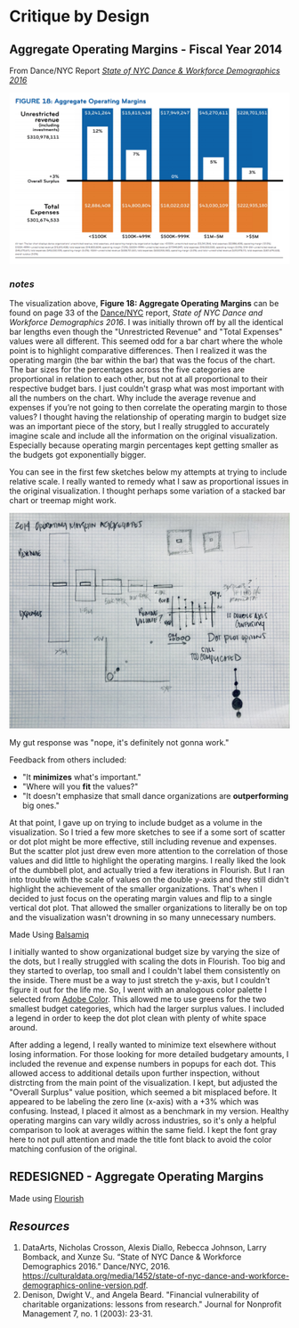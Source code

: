 # Critique by Design

## Aggregate Operating Margins - Fiscal Year 2014
From Dance/NYC Report [*State of NYC Dance & Workforce Demographics 2016*](https://culturaldata.org/media/1452/state-of-nyc-dance-and-workforce-demographics-online-version.pdf)

![](AboutMePics/OMscreenshot.png)

### *notes*
The visualization above, **Figure 18: Aggregate Operating Margins** can be found on page 33 of the [Dance/NYC](https://culturaldata.org/media/1452/state-of-nyc-dance-and-workforce-demographics-online-version.pdf) report, *State of NYC Dance and Workforce Demographics 2016*. I was initially thrown off by all the identical bar lengths even though the "Unrestricted Revenue" and "Total Expenses" values were all different. This seemed odd for a bar chart where the whole point is to highlight comparative differences. Then I realized it was the operating margin (the bar within the bar) that was the focus of the chart. The bar sizes for the percentages across the five categories are proportional in relation to each other, but not at all proportional to their respective budget bars. I just couldn't grasp what was most important with all the numbers on the chart. Why include the average revenue and expenses if you’re not going to then correlate the operating margin to those values? I thought having the relationship of operating margin to budget size was an important piece of the story, but I really struggled to accurately imagine scale and include all the information on the original visualization. Especially because operating margin percentages kept getting smaller as the budgets got exponentially bigger. 

You can see in the first few sketches below my attempts at trying to include relative scale. I really wanted to remedy what I saw as proportional issues in the original visualization. I thought perhaps some variation of a stacked bar chart or treemap might work.

![](AboutMePics/Sketch_3:4.JPG)

My gut response was "nope, it's definitely not gonna work."

Feedback from others included:
* "It **minimizes** what's important."
* "Where will you **fit** the values?"
* "It doesn't emphasize that small dance organizations are **outperforming** big ones."

At that point, I gave up on trying to include budget as a volume in the visualization. So I tried a few more sketches to see if a some sort of scatter or dot plot might be more effective, still including revenue and expenses. But the scatter plot just drew even more attention to the correlation of those values and did little to highlight the operating margins. I really liked the look of the dumbbell plot, and actually tried a few iterations in Flourish. But I ran into trouble with the scale of values on the double y-axis and they still didn't highlight the achievement of the smaller organizations. That's when I decided to just focus on the operating margin values and flip to a single vertical dot plot. That allowed the smaller organizations to literally be on top and the visualization wasn't drowning in so many unnecessary numbers. 

Made Using [Balsamiq](https://balsamiq.com/)
[](https://welter808.github.io/AboutMePics/RedesignOM.pdf)

I initially wanted to show organizational budget size by varying the size of the dots, but I really struggled with scaling the dots in Flourish. Too big and they started to overlap, too small and I couldn't label them consistently on the inside. There must be a way to just stretch the y-axis, but I couldn't figure it out for the life me. So, I went with an analogous color palette I selected from [Adobe Color](https://color.adobe.com/create/color-wheel). This allowed me to use greens for the two smallest budget categories, which had the larger surplus values. I included a legend in order to keep the dot plot clean with plenty of white space around. 

After adding a legend, I really wanted to minimize text elsewhere without losing information. For those looking for more detailed budgetary amounts, I included the revenue and expense numbers in popups for each dot. This allowed access to additional details upon further inspection, without distrcting from the main point of the visualization. I kept, but adjusted the "Overall Surplus" value position, which seemed a bit misplaced before. It appeared to be labeling the zero line (x-axis) with a +3% which was confusing. Instead, I placed it almost as a benchmark in my version. Healthy operating margins can vary wildly across industries, so it's only a helpful comparison to look at averages within the same field. I kept the font gray here to not pull attention and made the title font black to avoid the color matching confusion of the original.

## REDESIGNED - Aggregate Operating Margins
Made using [Flourish](https://flourish.studio/)

<div class="flourish-embed flourish-scatter" data-src="visualisation/4384351"><script src="https://public.flourish.studio/resources/embed.js"></script></div>

## *Resources*

1. DataArts, Nicholas Crosson, Alexis Diallo, Rebecca Johnson, Larry Bomback, and Xunze Su. “State of NYC Dance & Workforce   Demographics 2016.” Dance/NYC, 2016. https://culturaldata.org/media/1452/state-of-nyc-dance-and-workforce-demographics-online-version.pdf.
2. Denison, Dwight V., and Angela Beard. "Financial vulnerability of charitable organizations: lessons from research." Journal for Nonprofit Management 7, no. 1 (2003): 23-31.
